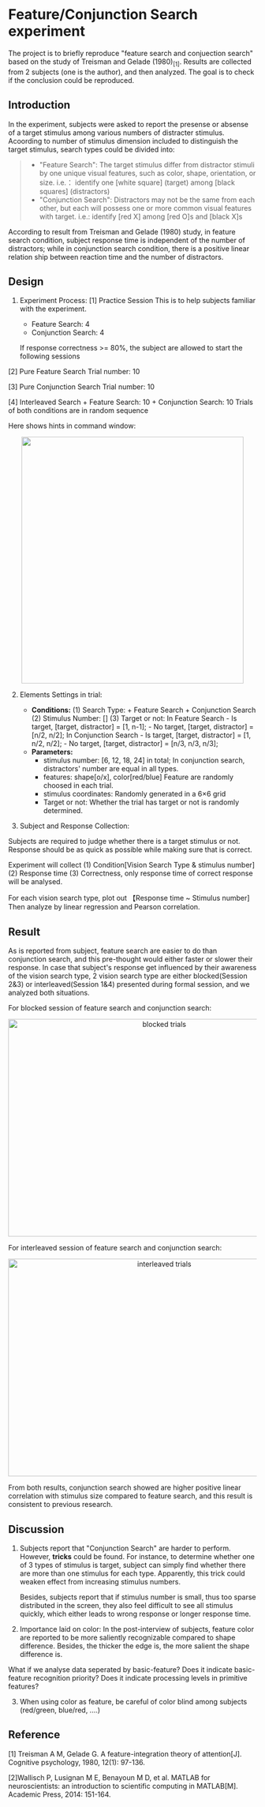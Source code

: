 # Feature/Conjunction Search experiment

The project is to briefly reproduce "feature search and conjuection search" based on the study of Treisman and Gelade (1980)<sub>[1]</sub>. Results are collected from 2 subjects (one is the author), and then analyzed. The goal is to check if the conclusion could be reproduced.

## Introduction

In the experiment, subjects were asked to report the presense or absense of a target stimulus among various numbers of distracter stimulus.
Acoording to number of stimulus dimension included to distinguish the target stimulus, search types could be divided into:
> + "Feature Search":
	The target stimulus differ from distractor stimuli by one unique visual features, such as color, shape, orientation, or size.
	i.e.： identify one [white square] (target) among [black squares] (distractors)
> + "Conjunction Search":
	Distractors may not be the same from each other, but each will possess one or more common visual features with target.
	i.e.: identify [red X] among [red O]s and [black X]s

According to result from Treisman and Gelade (1980) study, in feature search condition, subject response time is independent of the number of distractors; while in conjunction search condition, there is a positive linear relation ship between reaction time and the number of distractors.

## Design

1. Experiment Process:
[1] Practice Session
	This is to help subjects familiar with the experiment.
	+ Feature Search: 4
	+ Conjunction Search: 4
	
	If response correctness >= 80%, the subject are allowed to start the following sessions

[2] Pure Feature Search
	Trial number: 10

[3] Pure Conjunction Search
	Trial number: 10

[4] Interleaved Search
	+ Feature Search: 10
	+ Conjunction Search: 10
	Trials of both conditions are in random sequence
	
Here shows hints in command window:

<div align=center>
	<img width="450" height="500" src="https://github.com/CnDE-M/Feature_Or_Conjunction_Search_Experiment/blob/master/result_image/command_window.png"/>
</div>


2. Elements Settings in trial:

	- **Conditions:**
		(1) Search Type:
			+ Feature Search
			+ Conjunction Search
		(2) Stimulus Number:
			[]
		(3) Target or not:
			In Feature Search
			- Is target, [target, distractor] = [1, n-1];
			- No target, [target, distractor] = [n/2, n/2];
			In Conjunction Search
			- Is target, [target, distractor] = [1, n/2, n/2];
			- No target, [target, distractor] = [n/3, n/3, n/3];
	- **Parameters:**
		+ stimulus number: 
			[6, 12, 18, 24] in total;
			In conjunction search, distractors' number are equal in all types. 
		+ features: 
			shape[o/x], color[red/blue]
			Feature are randomly choosed in each trial.
		+ stimulus coordinates: 
			Randomly generated in a 6×6 grid
		+ Target or not:
			Whether the trial has target or not is randomly determined.


3. Subject and Response Collection:

Subjects are required to judge whether there is a target stimulus or not. Response should be as quick as possible while making sure that is correct.

Experiment will collect 
(1) Condition[Vision Search Type & stimulus number]  
(2) Response time 
(3) Correctness, only response time of correct response will be analysed.

For each vision search type, plot out 【Response time ~ Stimulus number]
Then analyze by linear regression and Pearson correlation.

## Result

As is reported from subject, feature search are easier to do than conjunction search, and this pre-thought would either faster or slower their response. In case that subject's response get influenced by their awareness of the vision search type, 2 vision search type are either blocked(Session 2&3) or interleaved(Session 1&4) presented during formal session, and we analyzed both situations.

For blocked session of feature search and conjunction search:

<div align=center>
	<img width="617" height="441" src="https://github.com/CnDE-M/Feature_Or_Conjunction_Search_Experiment/blob/master/result_image/pure_feature_conjunction.png" alt="blocked trials"/>
</div>

For interleaved session of feature search and conjunction search:

<div align=center>
	<img width="617" height="441" src="https://github.com/CnDE-M/Feature_Or_Conjunction_Search_Experiment/blob/master/result_image/interleaved_feature_conjunction.png" alt="interleaved trials"/>
</div>


From both results, conjunction search showed are higher positive linear correlation with stimulus size compared to feature search, and this result is consistent to previous research.



## Discussion

1. Subjects report that "Conjunction Search" are harder to perform. However, **tricks** could be found. For instance, to determine whether one of 3 types of stimulus is target, subject can simply find whether there are more than one stimulus for each type. Apparently, this trick could weaken effect from increasing stimulus numbers.  

	Besides, subjects report that if stimulus number is small, thus too sparse distributed in the screen, they also feel difficult to see all stimulus quickly, which either leads to wrong response or longer response time.

2. Importance laid on color: In the post-interview of subjects, feature color are reported to be more saliently recognizable compared to shape difference. Besides, the thicker the edge is, the more salient the shape difference is. 

What if we analyse data seperated by basic-feature? Does it indicate basic-feature recognition priority? Does it indicate processing levels in primitive features?

3. When using color as feature, be careful of color blind among subjects (red/green, blue/red, ....)


## Reference

[1] Treisman A M, Gelade G. A feature-integration theory of attention[J]. Cognitive psychology, 1980, 12(1): 97-136.

[2]Wallisch P, Lusignan M E, Benayoun M D, et al. MATLAB for neuroscientists: an introduction to scientific computing in MATLAB[M]. Academic Press, 2014: 151-164.
